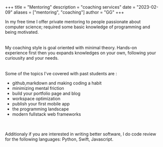 +++
title = "Mentoring"
description = "coaching services"
date = "2023-02-09"
aliases = ["mentoring", "coaching"]
author = "GG"
+++

In my free time I offer private mentoring to people passionate about computer science; required some basic knowledge of programming and being motivated.
\
\
\
My coaching style is goal oriented with minimal theory. Hands-on experience first then you expands knowledges on your own, following your curiousity and your needs.
\
\
\
Some of the topics I've covered with past students are :
- github,markdown and making coding a habit
- minimizing mental friction
- build your portfolio page and blog
- workspace optimization
- publish your first mobile app
- the programming landscape
- modern fullstack web frameworks 

\
\
Additionaly if you are interested in writing better software, I do code review for the following languages: Python, Swift, Javascript.



